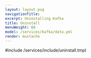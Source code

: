 ```yaml
---
layout: layout.pug
navigationTitle:
excerpt: Uninstalling Kafka
title: Uninstall
menuWeight: 60
model: /services/kafka/data.yml
render: mustache
---
```


#include /services/include/uninstall.tmpl

